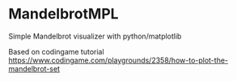 # MandelbrotMPL
Simple Mandelbrot visualizer with python/matplotlib

Based on codingame tutorial https://www.codingame.com/playgrounds/2358/how-to-plot-the-mandelbrot-set
